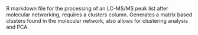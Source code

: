 R markdown file for the processing of an LC-MS/MS peak list after molecular networking, requires a clusters column. Generates a matrix based clusters found in the molecular network, also allows for clustering analysis and PCA.
